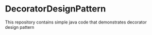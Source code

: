 # DecoratorDesignPattern
This repository contains simple java code that demonstrates decorator design pattern
